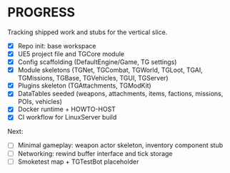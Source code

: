# PROGRESS

Tracking shipped work and stubs for the vertical slice.

- [x] Repo init: base workspace
- [x] UE5 project file and TGCore module
- [x] Config scaffolding (DefaultEngine/Game, TG settings)
- [x] Module skeletons (TGNet, TGCombat, TGWorld, TGLoot, TGAI, TGMissions, TGBase, TGVehicles, TGUI, TGServer)
- [x] Plugins skeleton (TGAttachments, TGModKit)
- [x] DataTables seeded (weapons, attachments, items, factions, missions, POIs, vehicles)
- [x] Docker runtime + HOWTO-HOST
- [x] CI workflow for LinuxServer build

Next:
- [ ] Minimal gameplay: weapon actor skeleton, inventory component stub
- [ ] Networking: rewind buffer interface and tick storage
- [ ] Smoketest map + TGTestBot placeholder
